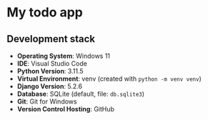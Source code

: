 # My todo app

## Development stack

- **Operating System**: Windows 11
- **IDE**: Visual Studio Code
- **Python Version**: 3.11.5
- **Virtual Environment**: venv (created with `python -m venv venv`)
- **Django Version**: 5.2.6
- **Database**: SQLite (default, file: `db.sqlite3`)
- **Git**: Git for Windows
- **Version Control Hosting**: GitHub